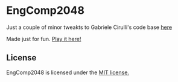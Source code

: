 # EngComp2048
Just a couple of minor tweakts to Gabriele Cirulli's code base [here](https://github.com/gabrielecirulli/2048)

Made just for fun. [Play it here!](http://ufes2048.github.io)


## License
EngComp2048 is licensed under the [MIT license.](https://github.com/ufes2048/ufes2048/blob/master/LICENSE.txt)

